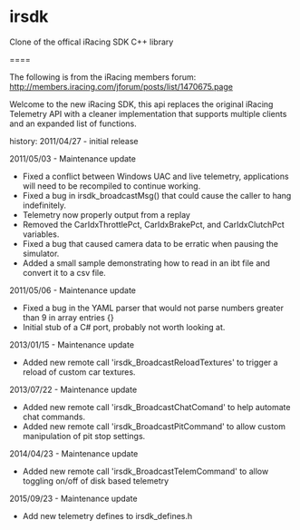 irsdk
=====

Clone of the offical iRacing SDK C++ library

====

The following is from the iRacing members forum: http://members.iracing.com/jforum/posts/list/1470675.page

Welcome to the new iRacing SDK, this api replaces the original iRacing Telemetry API with a cleaner implementation that supports multiple clients and an expanded list of functions. 

history: 
2011/04/27 - initial release 

2011/05/03 - Maintenance update 
- Fixed a conflict between Windows UAC and live telemetry, applications will need to be recompiled to continue working. 
- Fixed a bug in irsdk_broadcastMsg() that could cause the caller to hang indefinitely. 
- Telemetry now properly output from a replay 
- Removed the CarIdxThrottlePct, CarIdxBrakePct, and CarIdxClutchPct variables. 
- Fixed a bug that caused camera data to be erratic when pausing the simulator. 
- Added a small sample demonstrating how to read in an ibt file and convert it to a csv file. 

2011/05/06 - Maintenance update 
- Fixed a bug in the YAML parser that would not parse numbers greater than 9 in array entries {} 
- Initial stub of a C# port, probably not worth looking at. 

2013/01/15 - Maintenance update 
- Added new remote call 'irsdk_BroadcastReloadTextures' to trigger a reload of custom car textures. 

2013/07/22 - Maintenance update 
- Added new remote call 'irsdk_BroadcastChatComand' to help automate chat commands. 
- Added new remote call 'irsdk_BroadcastPitCommand' to allow custom manipulation of pit stop settings. 

2014/04/23 - Maintenance update
- Added new remote call 'irsdk_BroadcastTelemCommand' to allow toggling on/off of disk based telemetry 

2015/09/23 - Maintenance update
- Add new telemetry defines to irsdk_defines.h
